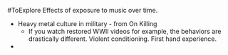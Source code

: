 #ToExplore
Effects of exposure to music over time.
- Heavy metal culture in military - from On Killing
	- If you watch restored WWII videos for example, the behaviors are drastically different. Violent conditioning. First hand experience.
- 